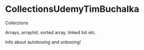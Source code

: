 # CollectionsUdemyTimBuchalka
Collections

Arrays, arraylist, sorted array, linked list etc. 

Info about autoboxing and unboxing!
